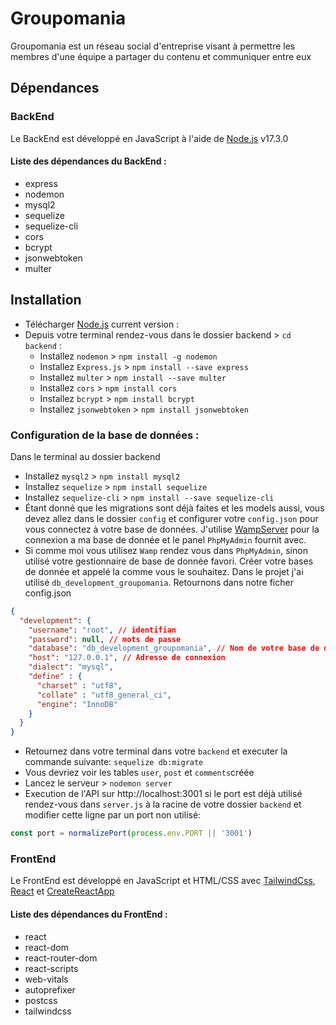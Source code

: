 # Groupomania

Groupomania est un réseau social d'entreprise visant à permettre les membres d'une équipe a partager du contenu et communiquer entre eux

## Dépendances

### BackEnd
Le BackEnd est développé en JavaScript à l'aide de <a href="https://nodejs.dev/download">Node.js<a/> v17.3.0
#### Liste des dépendances du BackEnd :
  - express
  - nodemon
  - mysql2
  - sequelize
  - sequelize-cli
  - cors
  - bcrypt
  - jsonwebtoken
  - multer

## Installation
  - Télécharger <a href="https://nodejs.dev/download">Node.js<a/> current version :
  - Depuis votre terminal rendez-vous dans le dossier backend > `cd backend` :
      - Installez `nodemon` > `npm install -g nodemon`
      - Installez `Express.js` > `npm install --save express`
      - Installez `multer` > `npm install --save multer`
      - Installez `cors` > `npm install cors`
      - Installez `bcrypt` > `npm install bcrypt`
      - Installez `jsonwebtoken` > `npm install jsonwebtoken`
   
  ### Configuration de la base de données :
  Dans le terminal au dossier backend
  - Installez `mysql2` > `npm install mysql2`
  - Installez `sequelize` > `npm install sequelize`
  - Installez `sequelize-cli` > `npm install --save sequelize-cli`
  - Étant donné que les migrations sont déjà faites et les models aussi, vous devez allez dans le dossier `config` et configurer votre `config.json` pour vous connectez à votre base de données.
  J'utilise <a href="https://www.wampserver.com/">WampServer</a> pour la connexion a ma base de donnée et le panel `PhpMyAdmin` fournit avec.
  - Si comme moi vous utilisez `Wamp` rendez vous dans `PhpMyAdmin`, sinon utilisé votre gestionnaire de base de donnée favori. Créer votre bases de donnée et appelé la comme vous le souhaitez.
  Dans le projet j'ai utilisé `db_development_groupomania`. Retournons dans notre ficher config.json
  ```JSON
  {
    "development": {
      "username": "root", // identifian
      "password": null, // mots de passe
      "database": "db_development_groupomania", // Nom de votre base de donné
      "host": "127.0.0.1", // Adresse de connexion
      "dialect": "mysql", 
      "define" : { 
        "charset" : "utf8", 
        "collate" : "utf8_general_ci",
        "engine": "InnoDB"
      }
    }
  }
  ```
  - Retournez dans votre terminal dans votre `backend` et executer la commande suivante: `sequelize db:migrate`
  - Vous devriez voir les tables `user`, `post` et `comments`créée
  - Lancez le serveur > `nodemon server`
  - Execution de l'API sur http://localhost:3001 si le port est déjà utilisé rendez-vous dans `server.js` à la racine de votre dossier `backend` et modifier cette ligne par un port non utilisé:
  ```javascript
  const port = normalizePort(process.env.PORT || '3001')
  ```
  
### FrontEnd
Le FrontEnd est développé en JavaScript et HTML/CSS avec <a href="https://tailwindcss.com/docs/installation">TailwindCss</a>, <a href="https://fr.reactjs.org/">React</a> et <a href="https://fr.reactjs.org/docs/create-a-new-react-app.html#create-react-app">CreateReactApp</a> 
#### Liste des dépendances du FrontEnd :
  - react
  - react-dom
  - react-router-dom
  - react-scripts
  - web-vitals
  - autoprefixer
  - postcss
  - tailwindcss
  
  
